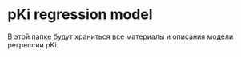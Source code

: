 # pKi regression model

В этой папке будут храниться все материалы и описания модели регрессии pKi.
